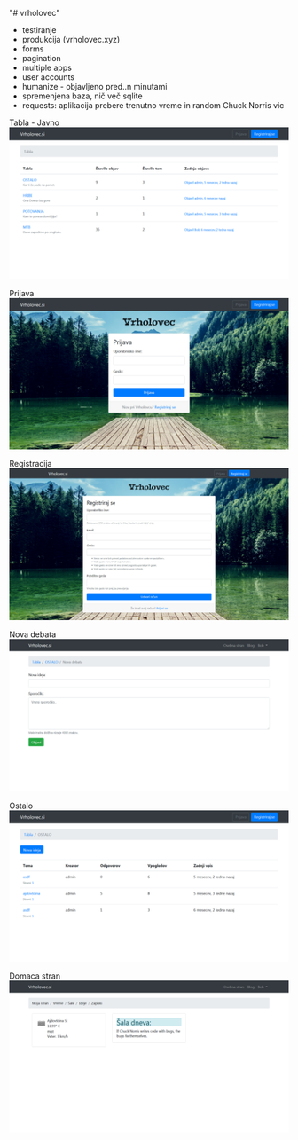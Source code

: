 "# vrholovec" 
- testiranje
- produkcija (vrholovec.xyz)
- forms
- pagination
- multiple apps
- user accounts
- humanize - objavljeno pred..n minutami
- spremenjena baza, nič več sqlite
- requests: aplikacija prebere trenutno vreme in random Chuck Norris vic

Tabla - Javno
![Alt text](IMG/Tabla.png?raw=true "Tabla")

Prijava
![Alt text](IMG/Prijava.jpg?raw=true "Prijava")

Registracija
![Alt text](IMG/Registracija.jpg?raw=true "Registracija")

Nova debata
![Alt text](IMG/NovaDebata.png?raw=true "NovaDebata")

Ostalo
![Alt text](IMG/Ostalo.png?raw=true "Ostalo")

Domaca stran
![Alt text](IMG/DomacaStran.png?raw=true "DomacaStran")
